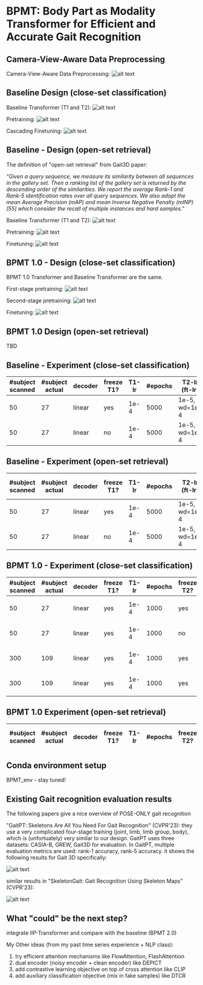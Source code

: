 # BPMT: Body Part as Modality Transformer for Efficient and Accurate Gait Recognition

## Camera-View-Aware Data Preprocessing

Camera-View-Aware Data Preprocessing:
![alt text](docs/camera-view-aware.png)

## Baseline Design (close-set classification)

Baseline Transformer (T1 and T2):
![alt text](docs/baseline_transformer.png)

Pretraining:
![alt text](docs/baseline_pretraining_%20classification.png)

Cascading Finetuning:
![alt text](docs/baseline_finetuning_classification.png)

## Baseline - Design (open-set retrieval)

The definition of "open-set retrieval" from Gait3D paper:

*"Given a query sequence, we measure its similarity between all sequences in the gallery set. Then a ranking list of the gallery set is returned by the descending order of the similarities. We report the average Rank-1 and Rank-5 identification rates over all query sequences. We also adopt the mean Average Precision (mAP) and mean Inverse Negative Penalty (mINP) [55] which consider the recall of multiple instances and hard samples."*

Baseline Transformer (T1 and T2):
![alt text](docs/baseline_transformer.png)

Pretraining:
![alt text](docs/baseline_pretraining_retrieval.png)

Finetuning:
![alt text](docs/baseline_finetuning_retrieval.png)

## BPMT 1.0 - Design (close-set classification)

BPMT 1.0 Transformer and Baseline Transformer are the same.

First-stage pretraining:
![alt text](docs/first_stage.png)

Second-stage pretraining:
![alt text](docs/second_stage.png)

Finetuning:
![alt text](docs/finetuning_classification.png)

## BPMT 1.0 Design (open-set retrieval)

TBD

## Baseline - Experiment (close-set classification)

| #subject scanned | #subject actual | decoder | freeze T1? | T1-lr | #epochs | T2-lr (ft-lr) | #epochs | clf-acc | 
|------------------|------------------|------------|------------|--------|-------------|-------------|--------|------------|
| 50 | 27 | linear | yes | 1e-4 | 5000 | 1e-5, wd=1e-4 | 30 | 21.58% | 
| 50 | 27 | linear | no  | 1e-4 | 5000 | 1e-5, wd=1e-4 | 30 | 15.83% |

## Baseline - Experiment (open-set retrieval)
| #subject scanned | #subject actual | decoder | freeze T1? | T1-lr | #epochs | T2-lr (ft-lr) | #epochs | R1-acc (seen people) | 
|------------------|------------------|------------|------------|--------|-------------|-------------|--------|------------|
| 50 | 27 | linear | yes | 1e-4 | 5000 | 1e-5, wd=1e-4 | 100 | 30.94% |
| 50 | 27 | linear | no  | 1e-4 | 5000 | 1e-5, wd=1e-4 | 100 | 28.06% | 

## BPMT 1.0 - Experiment (close-set classification)

| #subject scanned | #subject actual | decoder | freeze T1? | T1-lr | #epochs | freeze T2? | T1-lr | #epochs | ft-lr | ft-#epochs | clf-acc | 
|------------------|------------------|------------|------------|--------|-------------|-------------|--------|-------------|----------------|--------------------|--------------|
| 50 | 27 | linear | yes | 1e-4 | 1000 | yes | 1e-4 | 1000 | 1e-5, wd=1e-4 | 130 | 26.6% |
| 50 | 27 | linear | yes | 1e-4 | 1000 | no | 1e-4 | 1000 | 1e-5, wd=1e-4 | 130 | 25.9% |           
| 300 | 109 | linear | yes | 1e-4 | 1000 | yes | 1e-4 | 1000 | 1e-6, wd=1e-4 | 400 | 6% |
| 300 | 109 | linear | yes | 1e-4 | 1000 | yes | 1e-4 | 1000 | 1e-6, wd=1e-4 | 1000 | 7.35% | 

## BPMT 1.0 Experiment (open-set retrieval)
| #subject scanned | #subject actual | decoder | freeze T1? | T1-lr | #epochs | freeze T2? | T1-lr | #epochs | ft-lr | ft-#epochs | R1-acc (seen people) | 
|------------------|------------------|------------|------------|--------|-------------|-------------|--------|-------------|----------------|--------------------|--------------|


## Conda environment setup

BPMT_env - stay tuned!

## Existing Gait recognition evaluation results 

The following papers give a nice overview of POSE-ONLY gait recognition

"GaitPT: Skeletons Are All You Need For Gait Recognition" (CVPR'23): they use a very complicated four-stage training (joint, limb, limb group, body), which is (unfortuately) very similar to our design. GaitPT uses three datasets: CASIA-B, GREW, Gait3D for evaluation. In GaitPT, multiple evaluation metrics are used: rank-1 accuracy, rank-5 accuracy. it shows the following results for Gait 3D specifically:

![alt text](docs/results_gaitPT.png)

similar results in "SkeletonGait: Gait Recognition Using Skeleton Maps" (CVPR'23):

![alt text](docs/results_skeletonmap.png)


## What "could" be the next step?

integrate IIP-Transformer and compare with the baseline (BPMT 2.0)

My Other ideas (from my past time series experience + NLP class):

1. try efficient attention mechanisms like FlowAttention, FlashAttention
2. dual encoder (noisy encoder + clean encoder) like DEPICT
3. add contrastive learning objective on top of cross attention like CLIP
4. add auxiliary classification objective (mix in fake samples) like DTCR
